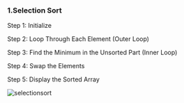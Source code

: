 ### 1.Selection Sort

Step 1: Initialize

Step 2: Loop Through Each Element (Outer Loop)

Step 3: Find the Minimum in the Unsorted Part (Inner Loop)

Step 4: Swap the Elements

Step 5: Display the Sorted Array


![selectionsort](https://github.com/user-attachments/assets/16f2132a-6297-47ca-8b1a-72ae517fbb96)
